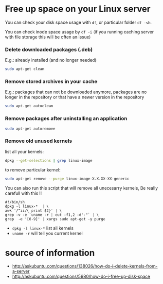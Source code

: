 # Free up space on your Linux server

You can check your disk space usage with `df`, or particular folder `df -sh`.

You can check inode space usage by `df -i` (if you running caching server with file storage this will be often an issue)


### Delete downloaded packages (.deb) 

E.g.: already installed (and no longer needed)

```sh
sudo apt-get clean
```

### Remove stored archives in your cache 

E.g.:  packages that can not be downloaded anymore, packages are no longer in the repository or that have a newer version in the repository

```sh
sudo apt-get autoclean
```

### Remove packages after uninstalling an application

```sh
sudo apt-get autoremove
```

### Remove old unused kernels

list all your kernels:

```sh
dpkg --get-selections | grep linux-image
```

to remove  particular kernel:

```sh
sudo apt-get remove --purge linux-image-X.X.XX-XX-generic
```


You can also run this script that will remove all unecesarry kernels, Be really carefull with this !!

```
#!/bin/sh
dpkg -l linux-*  | \
awk '/^ii/{ print $2}' | \
grep -v -e `uname -r | cut -f1,2 -d"-"` | \
grep  -e '[0-9]' | xargs sudo apt-get -y purge
```
* `dpkg -l linux-*` list all kernels 
* `uname -r` will tell you current kernel


# source of information

* http://askubuntu.com/questions/138026/how-do-i-delete-kernels-from-a-server
* http://askubuntu.com/questions/5980/how-do-i-free-up-disk-space

